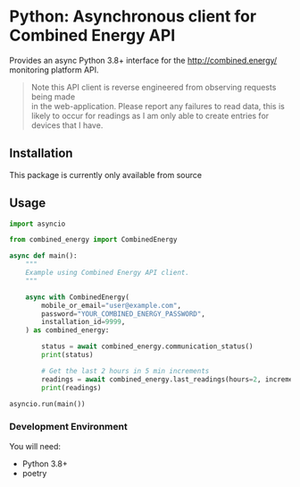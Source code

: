 # Python: Asynchronous client for Combined Energy API

Provides an async Python 3.8+ interface for the http://combined.energy/ monitoring platform API.

> Note this API client is reverse engineered from observing requests being made  
> in the web-application. Please report any failures to read data, this is likely
> to occur for readings as I am only able to create entries for devices that I 
> have.

## Installation

This package is currently only available from source

## Usage

```python
import asyncio

from combined_energy import CombinedEnergy

async def main():
    """
    Example using Combined Energy API client.
    """

    async with CombinedEnergy(
        mobile_or_email="user@example.com",
        password="YOUR_COMBINED_ENERGY_PASSWORD",
        installation_id=9999,
    ) as combined_energy:

        status = await combined_energy.communication_status()
        print(status)

        # Get the last 2 hours in 5 min increments
        readings = await combined_energy.last_readings(hours=2, increment=300)
        print(readings)

asyncio.run(main())

```


### Development Environment

You will need:

- Python 3.8+
- poetry